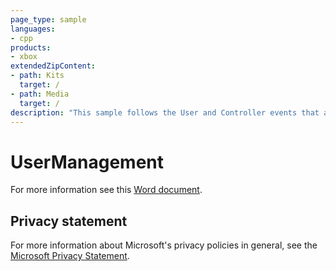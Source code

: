 ```yaml
---
page_type: sample
languages:
- cpp
products:
- xbox
extendedZipContent:
- path: Kits
  target: /
- path: Media
  target: /
description: "This sample follows the User and Controller events that are received as users and controllers are added, removed, and their pairing changed within the underlying system on Xbox One."
---
```


# UserManagement

For more information see this [Word document](https://github.com/microsoft/Xbox-ATG-Samples/blob/master/XDKSamples/System/UserManagement/Readme.docx).

## Privacy statement

For more information about Microsoft's privacy policies in general, see the [Microsoft Privacy Statement](https://privacy.microsoft.com/privacystatement/).
